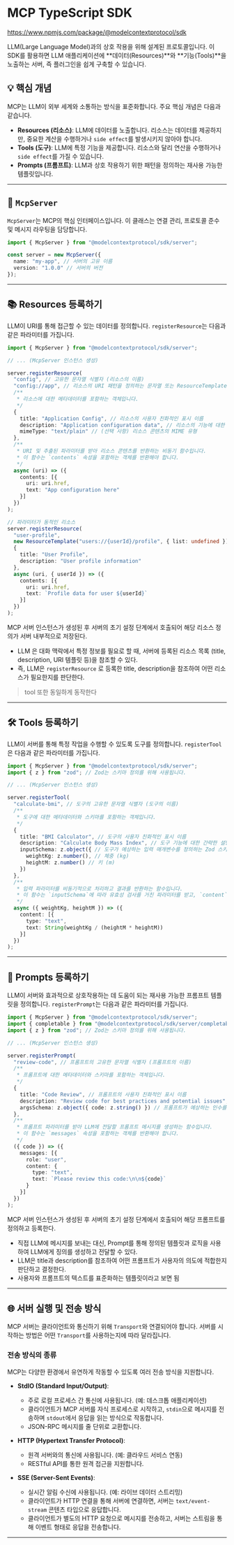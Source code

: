 
# MCP TypeScript SDK

https://www.npmjs.com/package/@modelcontextprotocol/sdk

LLM(Large Language Model)과의 상호 작용을 위해 설계된 프로토콜입니다. 이 SDK를 활용하면 LLM 애플리케이션에 \*\*데이터(Resources)\*\*와 \*\*기능(Tools)\*\*을 노출하는 서버, 즉 플러그인을 쉽게 구축할 수 있습니다.

## 💡 핵심 개념

MCP는 LLM이 외부 세계와 소통하는 방식을 표준화합니다. 주요 핵심 개념은 다음과 같습니다.

  * **Resources (리소스)**: LLM에 데이터를 노출합니다. 리소스는 데이터를 제공하지만, 중요한 계산을 수행하거나 `side effect`를 발생시키지 않아야 합니다.
  * **Tools (도구)**: LLM에 특정 기능을 제공합니다. 리소스와 달리 연산을 수행하거나 `side effect`를 가질 수 있습니다.
  * **Prompts (프롬프트)**: LLM과 상호 작용하기 위한 패턴을 정의하는 재사용 가능한 템플릿입니다.

-----

## 🚀 `McpServer`

`McpServer`는 MCP의 핵심 인터페이스입니다. 이 클래스는 연결 관리, 프로토콜 준수 및 메시지 라우팅을 담당합니다.

```typescript
import { McpServer } from "@modelcontextprotocol/sdk/server";

const server = new McpServer({
  name: "my-app", // 서버의 고유 이름
  version: "1.0.0" // 서버의 버전
});
```

-----

## 📚 Resources 등록하기

LLM이 URI를 통해 접근할 수 있는 데이터를 정의합니다. `registerResource`는 다음과 같은 파라미터를 가집니다.

```typescript
import { McpServer } from "@modelcontextprotocol/sdk/server";

// ... (McpServer 인스턴스 생성)

server.registerResource(
  "config", // 고유한 문자열 식별자 (리소스의 이름)
  "config://app", // 리소스의 URI 패턴을 정의하는 문자열 또는 ResourceTemplate 객체
  /**
   * 리소스에 대한 메타데이터를 포함하는 객체입니다.
   */
  {
    title: "Application Config", // 리소스의 사용자 친화적인 표시 이름
    description: "Application configuration data", // 리소스의 기능에 대한 간략한 설명
    mimeType: "text/plain" // (선택 사항) 리소스 콘텐츠의 MIME 유형
  },
  /**
   * URI 및 추출된 파라미터를 받아 리소스 콘텐츠를 반환하는 비동기 함수입니다.
   * 이 함수는 `contents` 속성을 포함하는 객체를 반환해야 합니다.
   */
  async (uri) => ({
    contents: [{
      uri: uri.href,
      text: "App configuration here"
    }]
  })
);

// 파라미터가 동적인 리소스
server.registerResource(
  "user-profile",
  new ResourceTemplate("users://{userId}/profile", { list: undefined }),
  {
    title: "User Profile",
    description: "User profile information"
  },
  async (uri, { userId }) => ({
    contents: [{
      uri: uri.href,
      text: `Profile data for user ${userId}`
    }]
  })
);
```

MCP 서버 인스턴스가 생성된 후 서버의 초기 설정 단계에서 호출되어 해당 리소스 정의가 서버 내부적으로 저장된다.

- LLM 은 대화 맥락에서 특정 정보를 필요로 할 때, 서버에 등록된 리소스 목록 (title, description, URI 템플릿 등)을 참조할 수 있다.
- 즉, LLM은 `registerResource` 로 등록한 title, description을 참조하여 어떤 리소스가 필요한지를 판단한다.

> tool 또한 동일하게 동작한다

-----

## 🛠️ Tools 등록하기

LLM이 서버를 통해 특정 작업을 수행할 수 있도록 도구를 정의합니다. `registerTool`은 다음과 같은 파라미터를 가집니다.

```typescript
import { McpServer } from "@modelcontextprotocol/sdk/server";
import { z } from "zod"; // Zod는 스키마 정의를 위해 사용됩니다.

// ... (McpServer 인스턴스 생성)

server.registerTool(
  "calculate-bmi", // 도구의 고유한 문자열 식별자 (도구의 이름)
  /**
   * 도구에 대한 메타데이터와 스키마를 포함하는 객체입니다.
   */
  {
    title: "BMI Calculator", // 도구의 사용자 친화적인 표시 이름
    description: "Calculate Body Mass Index", // 도구 기능에 대한 간략한 설명
    inputSchema: z.object({ // 도구가 예상하는 입력 매개변수를 정의하는 Zod 스키마
      weightKg: z.number(), // 체중 (kg)
      heightM: z.number() // 키 (m)
    })
  },
  /**
   * 입력 파라미터를 비동기적으로 처리하고 결과를 반환하는 함수입니다.
   * 이 함수는 `inputSchema`에 따라 유효성 검사를 거친 파라미터를 받고, `content` 속성을 포함하는 객체를 반환해야 합니다.
   */
  async ({ weightKg, heightM }) => ({
    content: [{
      type: "text",
      text: String(weightKg / (heightM * heightM))
    }]
  })
);
```

-----

## 💬 Prompts 등록하기

LLM이 서버와 효과적으로 상호작용하는 데 도움이 되는 재사용 가능한 프롬프트 템플릿을 정의합니다. `registerPrompt`는 다음과 같은 파라미터를 가집니다.

```typescript
import { McpServer } from "@modelcontextprotocol/sdk/server";
import { completable } from "@modelcontextprotocol/sdk/server/completable.js";
import { z } from "zod"; // Zod는 스키마 정의를 위해 사용됩니다.

// ... (McpServer 인스턴스 생성)

server.registerPrompt(
  "review-code", // 프롬프트의 고유한 문자열 식별자 (프롬프트의 이름)
  /**
   * 프롬프트에 대한 메타데이터와 스키마를 포함하는 객체입니다.
   */
  {
    title: "Code Review", // 프롬프트의 사용자 친화적인 표시 이름
    description: "Review code for best practices and potential issues", // 프롬프트에 대한 간략한 설명
    argsSchema: z.object({ code: z.string() }) // 프롬프트가 예상하는 인수를 정의하는 Zod 스키마
  },
  /**
   * 프롬프트 파라미터를 받아 LLM에 전달할 프롬프트 메시지를 생성하는 함수입니다.
   * 이 함수는 `messages` 속성을 포함하는 객체를 반환해야 합니다.
   */
  ({ code }) => ({
    messages: [{
      role: "user",
      content: {
        type: "text",
        text: `Please review this code:\n\n${code}`
      }
    }]
  })
);
```

MCP 서버 인스턴스가 생성된 후 서버의 초기 설정 단계에서 호출되어 해당 프롬프트를 정의하고 등록한다.

- 직접 LLM에 메시지를 보내는 대신, Prompt를 통해 정의된 템플릿과 로직을 사용하여 LLM에게 징의를 생성하고 전달할 수 있다.
- LLM은 title과 description를 참조하여 어떤 프롬프트가 사용자의 의도에 적합한지 판단하고 결정한다.
- 사용자와 프롬프트의 텍스트를 표준화하는 템플릿이라고 보면 됨

-----

## 🌐 서버 실행 및 전송 방식

MCP 서버는 클라이언트와 통신하기 위해 `Transport`와 연결되어야 합니다. 서버를 시작하는 방법은 어떤 `Transport`를 사용하는지에 따라 달라집니다.

### 전송 방식의 종류

MCP는 다양한 환경에서 유연하게 작동할 수 있도록 여러 전송 방식을 지원합니다.

  * **StdIO (Standard Input/Output)**:

      * 주로 로컬 프로세스 간 통신에 사용됩니다. (예: 데스크톱 애플리케이션)
      * 클라이언트가 MCP 서버를 자식 프로세스로 시작하고, `stdin`으로 메시지를 전송하며 `stdout`에서 응답을 읽는 방식으로 작동합니다.
      * JSON-RPC 메시지를 줄 단위로 교환합니다.

  * **HTTP (Hypertext Transfer Protocol)**:

      * 원격 서버와의 통신에 사용됩니다. (예: 클라우드 서비스 연동)
      * RESTful API를 통한 원격 접근을 지원합니다.

  * **SSE (Server-Sent Events)**:

      * 실시간 알림 수신에 사용됩니다. (예: 라이브 데이터 스트리밍)
      * 클라이언트가 HTTP 연결을 통해 서버에 연결하면, 서버는 `text/event-stream` 콘텐츠 타입으로 응답합니다.
      * 클라이언트가 별도의 HTTP 요청으로 메시지를 전송하고, 서버는 스트림을 통해 이벤트 형태로 응답을 전송합니다.

-----